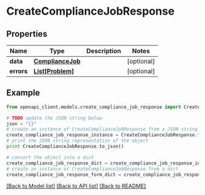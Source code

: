 # CreateComplianceJobResponse


## Properties
Name | Type | Description | Notes
------------ | ------------- | ------------- | -------------
**data** | [**ComplianceJob**](ComplianceJob.md) |  | [optional] 
**errors** | [**List[Problem]**](Problem.md) |  | [optional] 

## Example

```python
from openapi_client.models.create_compliance_job_response import CreateComplianceJobResponse

# TODO update the JSON string below
json = "{}"
# create an instance of CreateComplianceJobResponse from a JSON string
create_compliance_job_response_instance = CreateComplianceJobResponse.from_json(json)
# print the JSON string representation of the object
print CreateComplianceJobResponse.to_json()

# convert the object into a dict
create_compliance_job_response_dict = create_compliance_job_response_instance.to_dict()
# create an instance of CreateComplianceJobResponse from a dict
create_compliance_job_response_form_dict = create_compliance_job_response.from_dict(create_compliance_job_response_dict)
```
[[Back to Model list]](../README.md#documentation-for-models) [[Back to API list]](../README.md#documentation-for-api-endpoints) [[Back to README]](../README.md)


